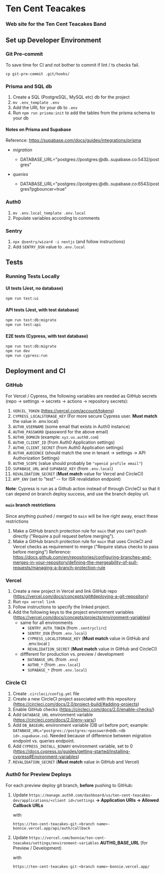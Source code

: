 # Ten Cent Teacakes

### Web site for the Ten Cent Teacakes Band

## Set up Developer Environment

### Git Pre-commit

To save time for CI and not bother to commit if lint / ts checks fail.

`cp git-pre-commit .git/hooks/`

### Prisma and SQL db

1. Create a SQL (PostgreSQL, MySQL etc) db for the project
1. `mv .env_template .env`
1. Add the URL for your db to `.env`
1. Run `npm run prisma:init` to add the tables from the prisma schema to your db

#### Notes on Prisma and Supabase

Reference: https://supabase.com/docs/guides/integrations/prisma

- _migration_

  - DATABASE_URL="postgres://postgres:<password>@db.<db id>.supabase.co:5432/postgres"

- _queries_
  - DATABASE_URL="postgres://postgres:<password>@db.<db id>.supabase.co:6543/postgres?pgbouncer=true"

### Auth0

1. `mv .env.local_template .env.local`
1. Populate variables according to comments

### Sentry

1. `npx @sentry/wizard -i nextjs` (and follow instructions)
1. Add `SENTRY_DSN` value to `.env.local`

## Tests

### Running Tests Locally

#### UI tests (Jest, no database)

```bash
npm run test:ui
```

#### API tests (Jest, with test database)

```bash
npm run test:db:migrate
npm run test:api
```

#### E2E tests (Cypress, with test database)

```bash
npm run test:db:migrate
npm run dev
npm run cypress:run
```

## Deployment and CI

### GitHub

For Vercel / Cypress, the following variables are needed as GitHub secrets (repo -> settings -> secrets -> actions -> repository secrets):

1. `VERCEL_TOKEN` (https://vercel.com/account/tokens)
1. `CYPRESS_LOCALSTORAGE_KEY` (For more secure Cypress user. **Must match** the value in .env.local)
1. `AUTH0_USERNAME` (some email that exists in Auth0 instance)
1. `AUTH0_PASSWORD` (password for the above email)
1. `AUTH0_DOMAIN` (example: `xyz.us.auth0.com`)
1. `AUTH0_CLIENT_ID` (from Auth0 Application settings)
1. `AUTH0_CLIENT_SECRET` (from Auth0 Application settings)
1. `AUTH0_AUDIENCE` (should match the one in tenant -> settings -> API Authorization Settings)
1. `AUTH0_SCOPE` (value should probably be `"openid profile email"`)
1. `SUPABASE_URL` and `SUPABASE_KEY` (from `.env.local`)
1. `REVALIDATION_SECRET` (**Must match** value for Vercel and CircleCI)
1. `APP_ENV` (set to "test" -- for ISR revalidation endpoint)

**Note**: Cypress is run as a Github action instead of through CircleCI so that it can depend on branch deploy success, and use the branch deploy url.

#### `main` branch restrictions

Since anything pushed / merged to `main` will be live right away, enact these restrictions

1. Make a GitHub branch protection rule for `main` that you can't push directly ("Require a pull request before merging").
1. Make a GitHub branch protection rule for `main` that uses CircleCI and Vercel checks as requirement to merge ("Require status checks to pass before merging")
   Reference: https://docs.github.com/en/repositories/configuring-branches-and-merges-in-your-repository/defining-the-mergeability-of-pull-requests/managing-a-branch-protection-rule

### Vercel

1. Create a new project in Vercel and link GitHub repo (https://vercel.com/docs/concepts/git#deploying-a-git-repository)
1. Run `npx vercel link`
1. Follow instructions to specify the linked project.
1. Add the following keys to the project environment variables (https://vercel.com/docs/concepts/projects/environment-variables)
   - same for all environments
     - `SENTRY_AUTH_TOKEN` (from `.sentryclirc`)
     - `SENTRY_DSN` (from `.env.local`)
     - `CYPRESS_LOCALSTORAGE_KEY` (**Must match** value in GitHub and .env.local )
     - `REVALIDATION_SECRET` (**Must match** value in GitHub and CircleCI)
   - diffferent for production vs. preview / development
     - `DATABASE_URL` (from `.env`)
     - `AUTH0_*` (from `.env.local`)
     - `SUPABASE_*` (from `.env.local`)

### Circle CI

1. Create `.circleci/config.yml` file
1. Create a new CircleCI project associated with this repository (https://circleci.com/docs/2.0/project-build/#adding-projects)
1. Enable GitHub checks (https://circleci.com/docs/2.0/enable-checks/)
1. Add `DATABASE_URL` environment variable (https://circleci.com/docs/2.0/env-vars/)
1. Add `DB_BASEURL` environment variable (DB url before port; example: `DATABASE_URL="postgres://postgres:<password>@db.<db id>.supabase.co`). Needed because of difference between migration endpoint vs. queries endpoint.
1. Add `CYPRESS_INSTALL_BINARY` environment variable, set to 0 (https://docs.cypress.io/guides/getting-started/installing-cypress#Environment-variables)
1. `REVALIDATION_SECRET` (**Must match** value in GitHub and Vercel)

### Auth0 for Preview Deploys

For each preview deploy git branch, **before** pushing to GitHub:

1. Update `https://manage.auth0.com/dashboard/us/ten-cent-teacakes-dev/applications/<client id>/settings` **-> Application URIs -> Allowed Callback URLs**

   with

   `https://ten-cent-teacakes-git-<branch name>-bonnie.vercel.app/api/auth/callback`

1. Update `https://vercel.com/bonnie/ten-cent-teacakes/settings/environment-variables` **AUTH0_BASE_URL** (for Preview / Development)

   with

   `https://ten-cent-teacakes-git-<branch name>-bonnie.vercel.app/`
